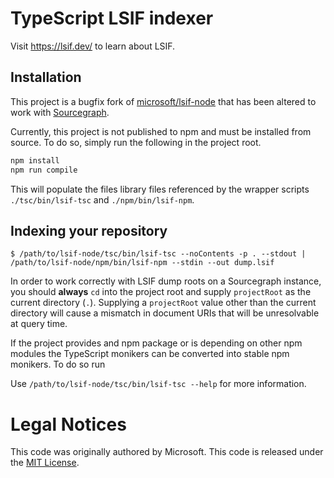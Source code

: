 # TypeScript LSIF indexer

Visit https://lsif.dev/ to learn about LSIF.

## Installation

This project is a bugfix fork of [microsoft/lsif-node](https://github.com/microsoft/lsif-node) that has been altered to work with [Sourcegraph](https://sourcegraph.com).

Currently, this project is not published to npm and must be installed from source. To do so, simply run the following in the project root.

```bash
npm install
npm run compile
```

This will populate the files library files referenced by the wrapper scripts `./tsc/bin/lsif-tsc` and `./npm/bin/lsif-npm`.

## Indexing your repository

```
$ /path/to/lsif-node/tsc/bin/lsif-tsc --noContents -p . --stdout | /path/to/lsif-node/npm/bin/lsif-npm --stdin --out dump.lsif
```

In order to work correctly with LSIF dump roots on a Sourcegraph instance, you should **always** `cd` into the project root and supply `projectRoot` as the current directory (`.`). Supplying a `projectRoot` value other than the current directory will cause a mismatch in document URIs that will be unresolvable at query time.

If the project provides and npm package or is depending on other npm modules the TypeScript monikers can be converted into stable npm monikers. To do so run

Use `/path/to/lsif-node/tsc/bin/lsif-tsc --help` for more information.

# Legal Notices

This code was originally authored by Microsoft. This code is released under the [MIT License](./LICENSE).
